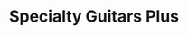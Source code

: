 ---
title: "Specialty Guitars Plus"
url: /charlottesville/specialty-guitars-plus/
shop: Instrumente
---